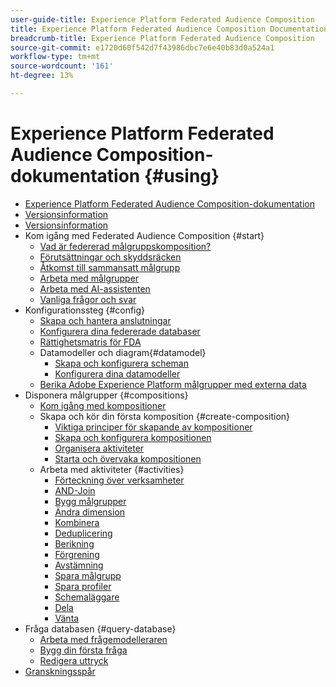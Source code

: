 ```yaml
---
user-guide-title: Experience Platform Federated Audience Composition
title: Experience Platform Federated Audience Composition Documentation
breadcrumb-title: Experience Platform Federated Audience Composition
source-git-commit: e1720d60f542d7f43986dbc7e6e40b83d0a524a1
workflow-type: tm+mt
source-wordcount: '161'
ht-degree: 13%

---
```



# Experience Platform Federated Audience Composition-dokumentation {#using}

+ [Experience Platform Federated Audience Composition-dokumentation](home.md)
+ [Versionsinformation](start/release-notes.md)
+ [Versionsinformation](start/e-release-notes.md)
+ Kom igång med Federated Audience Composition {#start}
   + [Vad är federerad målgruppskomposition?](start/get-started.md)
   + [Förutsättningar och skyddsräcken](start/access-prerequisites.md)
   + [Åtkomst till sammansatt målgrupp](start/feature-access.md)
   + [Arbeta med målgrupper](start/audiences.md)
   + [Arbeta med AI-assistenten](start/ai-assistant.md)
   + [Vanliga frågor och svar](start/faq.md)
+ Konfigurationssteg {#config}
   + [Skapa och hantera anslutningar](connections/connections.md)
   + [Konfigurera dina federerade databaser](connections/federated-db.md)
   + [Rättighetsmatris för FDA](connections/fda-rights.md)
   + Datamodeller och diagram{#datamodel}
      + [Skapa och konfigurera scheman](customer/schemas.md)
      + [Konfigurera dina datamodeller](data-management/gs-models.md)
   + [Berika Adobe Experience Platform målgrupper med externa data](connections/destinations.md)
+ Disponera målgrupper {#compositions}
   + [Kom igång med kompositioner](compositions/gs-compositions.md)
   + Skapa och kör din första komposition {#create-composition}
      + [Viktiga principer för skapande av kompositioner](compositions/gs-composition-creation.md)
      + [Skapa och konfigurera kompositionen](compositions/create-composition.md)
      + [Organisera aktiviteter](compositions/orchestrate-activities.md)
      + [Starta och övervaka kompositionen](compositions/start-monitor-composition.md)
   + Arbeta med aktiviteter {#activities}
      + [Förteckning över verksamheter](compositions/activities/about-activities.md)
      + [AND-Join](compositions/activities/and-join.md)
      + [Bygg målgrupper](compositions/activities/build-audience.md)
      + [Ändra dimension](compositions/activities/change-dimension.md)
      + [Kombinera](compositions/activities/combine.md)
      + [Deduplicering](compositions/activities/deduplication.md)
      + [Berikning](compositions/activities/enrichment.md)
      + [Förgrening](compositions/activities/fork.md)
      + [Avstämning](compositions/activities/reconciliation.md)
      + [Spara målgrupp](compositions/activities/save-audience.md)
      + [Spara profiler](compositions/activities/save-profiles.md)
      + [Schemaläggare](compositions/activities/scheduler.md)
      + [Dela](compositions/activities/split.md)
      + [Vänta](compositions/activities/wait.md)
+ Fråga databasen {#query-database}
   + [Arbeta med frågemodelleraren](query/query-modeler-overview.md)
   + [Bygg din första fråga](query/build-query.md)
   + [Redigera uttryck](query/expression-editor.md)
+ [Granskningsspår](admin/audit-trail.md)

